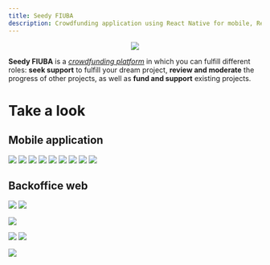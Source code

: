 ```yaml
---
title: Seedy FIUBA
description: Crowdfunding application using React Native for mobile, React for web office, and Node.js and FastAPI for backend REST microservices
---
```


<!-- ##################################################################### -->

<p align="center">
  <img src="./assets/logo.png">
</p>

**Seedy FIUBA** is a [_crowdfunding platform_](https://en.wikipedia.org/wiki/Crowdfunding) in which you can fulfill different roles: **seek support** to fulfill your dream project, **review and moderate** the progress of other projects, as well as **fund and support** existing projects.

<!-- ##################################################################### -->

# Take a look

## Mobile application

![](assets/screenshots/mobile/0.jpg)
![](assets/screenshots/mobile/1.jpg)
![](assets/screenshots/mobile/2.jpg)
![](assets/screenshots/mobile/3.jpg)
![](assets/screenshots/mobile/4.jpg)
![](assets/screenshots/mobile/5.jpg)
![](assets/screenshots/mobile/6.jpg)
![](assets/screenshots/mobile/7.jpg)
![](assets/screenshots/mobile/8.jpg)

## Backoffice web

![](assets/screenshots/webadmin/0.jpg)
![](assets/screenshots/webadmin/1.jpg)

<!-- ![](assets/screenshots/webadmin/2.jpg) -->

![](assets/screenshots/webadmin/3.jpg)

<!-- ![](assets/screenshots/webadmin/4.jpg) -->

![](assets/screenshots/webadmin/5.jpg)
![](assets/screenshots/webadmin/6.jpg)

<!-- ![](assets/screenshots/webadmin/7.jpg) -->

![](assets/screenshots/webadmin/8.jpg)

<!-- ##################################################################### -->
